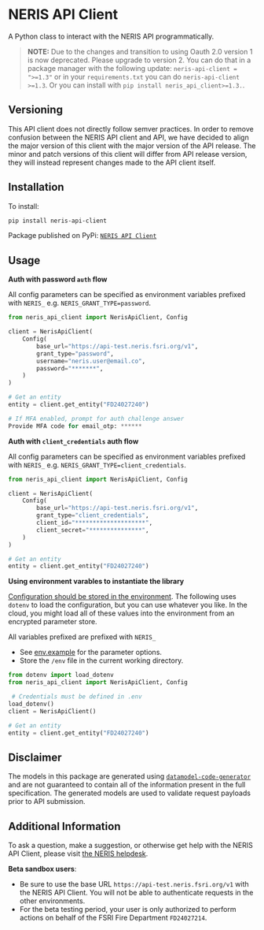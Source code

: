 # NERIS API Client

A Python class to interact with the NERIS API programmatically.

> **NOTE:** Due to the changes and transition to using Oauth 2.0 version 1 is now deprecated. Please upgrade to version 2. You can do that in a package manager with the following update: `neris-api-client = ">=1.3"` or in your `requirements.txt` you can do `neris-api-client >=1.3`. Or you can install with `pip install neris_api_client>=1.3.`.

## Versioning

This API client does not directly follow semver practices. In order to remove confusion between the NERIS API client and API, we have decided to align the major version of this client with the major version of the API release. The minor and patch versions of this client will differ from API release version, they will instead represent changes made to the API client itself.

## Installation

To install:
```bash
pip install neris-api-client
```
Package published on PyPi: [`NERIS API Client`](https://pypi.org/project/neris-api-client/)

## Usage

**Auth with password `auth` flow**

All config parameters can be specified as environment variables prefixed with `NERIS_` e.g. `NERIS_GRANT_TYPE=password`.
```python
from neris_api_client import NerisApiClient, Config

client = NerisApiClient(
    Config(
        base_url="https://api-test.neris.fsri.org/v1",
        grant_type="password",
        username="neris.user@email.co",
        password="*******",
    )
)

# Get an entity
entity = client.get_entity("FD24027240")

# If MFA enabled, prompt for auth challenge answer
Provide MFA code for email_otp: ******
```

**Auth with `client_credentials` auth flow**

All config parameters can be specified as environment variables prefixed with `NERIS_` e.g. `NERIS_GRANT_TYPE=client_credentials`.
```python
from neris_api_client import NerisApiClient, Config

client = NerisApiClient(
    Config(
        base_url="https://api-test.neris.fsri.org/v1",
        grant_type="client_credentials",
        client_id="********************",
        client_secret="***************",
    )
)

# Get an entity
entity = client.get_entity("FD24027240")
```

**Using environment varables to instantiate the library**

[Configuration should be stored in the environment](https://12factor.net/config). The following uses `dotenv` to load the configuration, but you can use whatever you like. In the cloud, you might load all of these values into the environment from an encrypted parameter store. 

All variables prefixed are prefixed with `NERIS_`

* See [env.example](./examples/.env.example) for the parameter options. 
* Store the `/env` file in the current working directory. 

```python
from dotenv import load_dotenv
from neris_api_client import NerisApiClient, Config

 # Credentials must be defined in .env
load_dotenv()
client = NerisApiClient()

# Get an entity
entity = client.get_entity("FD24027240")
```

## Disclaimer
The models in this package are generated using [`datamodel-code-generator`](https://github.com/koxudaxi/datamodel-code-generator) and are not guaranteed
to contain all of the information present in the full specification. The generated models are used to validate request payloads prior to
API submission.

## Additional Information
To ask a question, make a suggestion, or otherwise get help with the NERIS API Client, please visit [the NERIS helpdesk](https://neris.atlassian.net/servicedesk/customer/portals).

**Beta sandbox users**:
- Be sure to use the base URL `https://api-test.neris.fsri.org/v1` with the NERIS API Client. You will not be able to authenticate requests in the other environments.
- For the beta testing period, your user is only authorized to perform actions on behalf of the FSRI Fire Department `FD24027214`.

